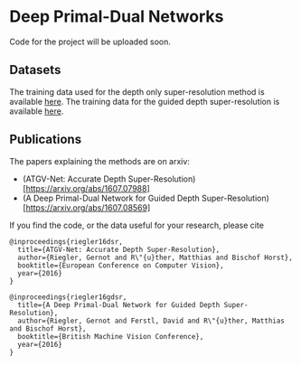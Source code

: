 # Deep Primal-Dual Networks

Code for the project will be uploaded soon.


## Datasets
The training data used for the depth only super-resolution method is available [here](https://drive.google.com/drive/folders/0B-TLBHhAnzw8VWc3SWpHaVd1N0U?usp=sharing).
The training data for the guided depth super-resolution is available [here](https://drive.google.com/drive/folders/0B-TLBHhAnzw8V0xzT3VxclhmWm8?usp=sharing).

## Publications
The papers explaining the methods are on arxiv:
- (ATGV-Net: Accurate Depth Super-Resolution)[https://arxiv.org/abs/1607.07988]
- (A Deep Primal-Dual Network for Guided Depth Super-Resolution)[https://arxiv.org/abs/1607.08569]

If you find the code, or the data useful for your research, please cite

```
@inproceedings{riegler16dsr,
  title={ATGV-Net: Accurate Depth Super-Resolution},
  author={Riegler, Gernot and R\"{u}ther, Matthias and Bischof Horst},
  booktitle={European Conference on Computer Vision},
  year={2016}
}
```

```
@inproceedings{riegler16gdsr,
  title={A Deep Primal-Dual Network for Guided Depth Super-Resolution},
  author={Riegler, Gernot and Ferstl, David and R\"{u}ther, Matthias and Bischof Horst},
  booktitle={British Machine Vision Conference},
  year={2016}
}
```
